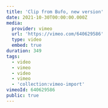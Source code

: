 ```yaml
---
title: 'Clip from Bufo, new version'
date: 2021-10-30T00:00:00.000Z
media:
  provider: vimeo
  url: 'https://vimeo.com/640629586'
  type: video
  embed: true
duration: 349
tags:
  - video
  - vimeo
  - video
  - vimeo
  - 'collection:vimeo-import'
vimeoId: 640629586
public: true
---
```

<!-- Vimeo video: Clip from Bufo, new version -->
<!-- Duration: 5:49 -->
<!-- Created: 2021-10-30 -->

<ClientOnly>
  <WorkbookViewer />
</ClientOnly>

<script setup>
import WorkbookViewer from "../../.vitepress/theme/components/workbook/WorkbookViewer.vue";
</script>
